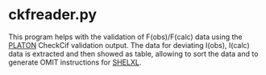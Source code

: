 ckfreader.py
==============

This program helps with the validation of F(obs)/F(calc) data using the [PLATON](http://www.cryst.chem.uu.nl/spek/platon/pl000000.html) CheckCif validation output. The data for deviating I(obs), I(calc) data is extracted and then showed as table, allowing to sort the data and to generate OMIT instructions for [SHELXL](http://shelx.uni-ac.gwdg.de/SHELX/).


